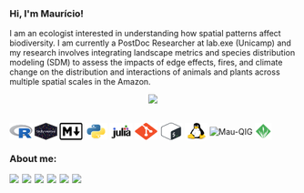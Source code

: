 ### Hi, I'm Maurício!
I am an ecologist interested in understanding how spatial patterns affect biodiversity. I am currently a PostDoc Researcher at lab.exe (Unicamp) and my research involves integrating landscape metrics and species distribution modeling (SDM) to assess the impacts of edge effects, fires, and climate change on the distribution and interactions of animals and plants across multiple spatial scales in the Amazon.

<p align="center">
  <img src="https://github-readme-stats.vercel.app/api?username=mauriciovancine&show_icons=true&theme=onedark" width="400">
</p>
  
<div style="display: inline_block"><br>
  <img align="center" alt="Mau-R" height="30" width="40" src="https://raw.githubusercontent.com/devicons/devicon/master/icons/r/r-original.svg">
  <img align="center" alt="Mau-tidyverse" height="30" width="40" src="https://raw.githubusercontent.com/rstudio/hex-stickers/master/SVG/tidyverse.svg">
  <img align="center" alt="Mau-Markdown" height="30" width="40" src="https://raw.githubusercontent.com/dcurtis/markdown-mark/master/svg/markdown-mark.svg">
  <img align="center" alt="Mau-Python" height="30" width="40" src="https://raw.githubusercontent.com/devicons/devicon/master/icons/python/python-original.svg">
  <img align="center" alt="Mau-julia" height="30" width="40" src="https://github.com/JuliaLang/julia-logo-graphics/blob/master/images/julia-language-logo-white-border.svg">
  <img align="center" alt="Mau-git" height="30" width="40" src="https://raw.githubusercontent.com/devicons/devicon/master/icons/git/git-original.svg">
  <img align="center" alt="Mau-Bash" height="30" width="40" src="https://raw.githubusercontent.com/devicons/devicon/master/icons/bash/bash-original.svg">
  <img align="center" alt="Mau-GNU/Linux" height="30" width="40" src="https://raw.githubusercontent.com/devicons/devicon/master/icons/linux/linux-original.svg">
  <img align="center" alt="Mau-QIG" height="30" width="40" src="https://qgis.org/styleguide/visual/qgis-icon32.svg">
  <img align="center" alt="Mau-GRASS-GIS" height="30" width="30" src="https://raw.githubusercontent.com/OSGeo/grass-website/master/static/images/favicon/android-chrome-192x192.png">
</div>

### About me:

[<img align="left" width="22px" src="https://mauriciovancine.github.io/img/favicon.png"/>](https://mauriciovancine.github.io/)
[<img align="left" width="22px" src="https://orcid.org/assets/vectors/orcid.logo.icon.svg"/>](https://orcid.org/0000-0001-9650-7575)
[<img align="left" width="22px" src="https://companieslogo.com/img/orig/CLVT-be02c47f.png?t=1670396639"/>](https://www.webofscience.com/wos/author/record/837504)
[<img align="left" width="22px" src="https://iconape.com/wp-content/files/da/64524/svg/google-scholar.svg"/>](https://scholar.google.com/citations?user=i-2xZBQAAAAJ)
[<img align="left" width="22px" src="https://arquivo.unifesp.br/images/icon/icon_lattes.svg"/>](http://lattes.cnpq.br/9761288418931193)
[<img align="left" width="22px" src="https://cdn-icons-png.flaticon.com/512/124/124011.png"/>](https://www.linkedin.com/in/mauricio-vancine/)
